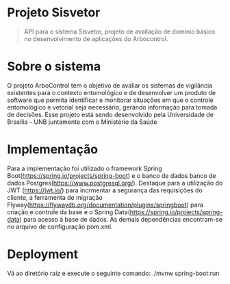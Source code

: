 # Projeto Sisvetor

> API para o sistema Sisvetor, projeto de avaliação de domínio básico no desenvolvimento de aplicações do Arbocontrol.

# Sobre o sistema
  O projeto ArboControl tem o objetivo de avaliar os sistemas de vigilância existentes
  para o contexto entomológico e de desenvolver um produto de software que permita
  identificar e monitorar situações em que o controle entomológico e vetorial seja necessário,
  gerando informação para tomada de decisões. Esse projeto está sendo desenvolvido pela
  Universidade de Brasília – UNB juntamente com o Ministério da Saúde

# Implementação
Para a implementação foi utilizado o framework Spring Boot(https://spring.io/projects/spring-boot) e 
o banco de dados banco de dados Postgres(https://www.postgresql.org/).
Destaque para a utilização do JWT (https://jwt.io/) para incrmentar a segurança das requisições do cliente, a ferramenta de migração
Flyway(https://flywaydb.org/documentation/plugins/springboot) para criação e controle da base e o 
Spring Data(https://spring.io/projects/spring-data) para acesso à base de dados.
As demais dependências encontram-se no arquivo de configuração pom.xml.

# Deployment
Vá ao diretório raiz e execute o seguinte comando: ./mvnw spring-boot:run
